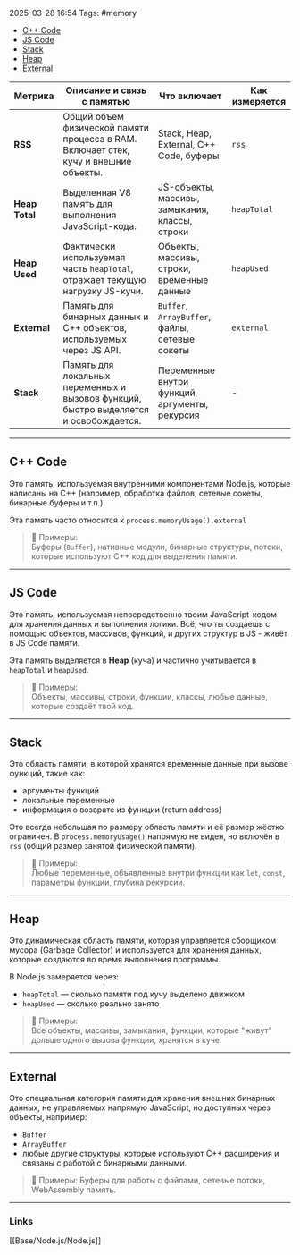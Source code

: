 2025-03-28 16:54
Tags: #memory

- [C++ Code](#C++%20Code)
- [JS Code](#JS%20Code)
- [Stack](#Stack)
- [Heap](#Heap)
- [External](#External)

| **Метрика**    | **Описание и связь с памятью**                                                        | **Что включает**                               | **Как измеряется** |
| -------------- | ------------------------------------------------------------------------------------- | ---------------------------------------------- | ------------------ |
| **RSS**        | Общий объем физической памяти процесса в RAM. Включает стек, кучу и внешние объекты.  | Stack, Heap, External, C++ Code, буферы        | `rss`              |
| **Heap Total** | Выделенная V8 память для выполнения JavaScript-кода.                                  | JS-объекты, массивы, замыкания, классы, строки | `heapTotal`        |
| **Heap Used**  | Фактически используемая часть `heapTotal`, отражает текущую нагрузку JS-кучи.         | Объекты, массивы, строки, временные данные     | `heapUsed`         |
| **External**   | Память для бинарных данных и C++ объектов, используемых через JS API.                 | `Buffer`, `ArrayBuffer`, файлы, сетевые сокеты | `external`         |
| **Stack**      | Память для локальных переменных и вызовов функций, быстро выделяется и освобождается. | Переменные внутри функций, аргументы, рекурсия | -                  |

---

## C++ Code

Это память, используемая внутренними компонентами Node.js, которые написаны на C++ (например, обработка файлов, сетевые сокеты, бинарные буферы и т.п.).

Эта память часто относится к `process.memoryUsage().external`

> 📌 Примеры:  
> Буферы (`Buffer`), нативные модули, бинарные структуры, потоки, которые используют C++ код для выделения памяти.

---

## JS Code

Это память, используемая непосредственно твоим JavaScript-кодом для хранения данных и выполнения логики. Всё, что ты создаешь с помощью объектов, массивов, функций, и других структур в JS - живёт в JS Code памяти.

Эта память выделяется в **Heap** (куча) и частично учитывается в `heapTotal` и `heapUsed`.

> 📌 Примеры:  
> Объекты, массивы, строки, функции, классы, любые данные, которые создаёт твой код.

---

## Stack

Это область памяти, в которой хранятся временные данные при вызове функций, такие как:
- аргументы функций
- локальные переменные
- информация о возврате из функции (return address)

Это всегда небольшая по размеру область памяти и её размер жёстко ограничен. В `process.memoryUsage()` напрямую не виден, но включён в `rss` (общий размер занятой физической памяти).

> 📌 Примеры:  
> Любые переменные, объявленные внутри функции как `let`, `const`, параметры функции, глубина рекурсии.

---

## Heap

Это динамическая область памяти, которая управляется сборщиком мусора (Garbage Collector) и используется для хранения данных, которые создаются во время выполнения программы.

В Node.js замеряется через:
- `heapTotal` — сколько памяти под кучу выделено движком
- `heapUsed` — сколько реально занято

> 📌 Примеры:  
> Все объекты, массивы, замыкания, функции, которые "живут" дольше одного вызова функции, хранятся в куче.

---

## External

Это специальная категория памяти для хранения внешних бинарных данных, не управляемых напрямую JavaScript, но доступных через объекты, например:
- `Buffer`
- `ArrayBuffer`
- любые другие структуры, которые используют C++ расширения и связаны с работой с бинарными данными.

> 📌 Примеры:
> Буферы для работы с файлами, сетевые потоки, WebAssembly память.

---
### Links
[[Base/Node.js/Node.js]]
